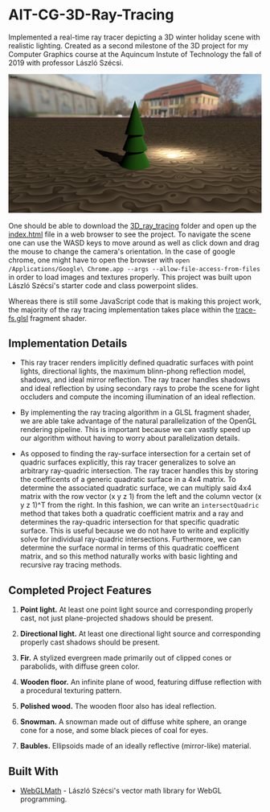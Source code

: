 # AIT-CG-3D-Ray-Tracing

Implemented a real-time ray tracer depicting a 3D winter holiday scene with realistic lighting. Created as a second milestone of the 3D project for my Computer Graphics course at the Aquincum Instute of Technology the fall of 2019 with professor László Szécsi.

<p align="center">
  <img src="/resources/screenshot01.png" alt="A screenshot of the running project demonstrating each of the completed features." width="800">
</p>

One should be able to download the [3D_ray_tracing](https://github.com/trastopchin/AIT-CG-3D-Ray-Tracing/tree/master/3D_ray_tracing) folder and open up the [index.html](https://github.com/trastopchin/AIT-CG-3D-Ray-Tracing/blob/master/3D_ray_tracing/graphics/index.html) file in a web browser to see the project. To navigate the scene one can use the WASD keys to move around as well as click down and drag the mouse to change the camera's orientation. In the case of google chrome, one might have to open the browser with `open /Applications/Google\ Chrome.app --args --allow-file-access-from-files` in order to load images and textures properly. This project was built upon László Szécsi's starter code and class powerpoint slides.

Whereas there is still some JavaScript code that is making this project work, the majority of the ray tracing implementation takes place within the [trace-fs.glsl](https://github.com/trastopchin/AIT-CG-3D-Ray-Tracing/blob/master/3D_ray_tracing/graphics/js/shaders/trace-fs.glsl) fragment shader.

## Implementation Details

* This ray tracer renders implicitly defined quadratic surfaces with point lights, directional lights, the maximum blinn-phong reflection model, shadows, and ideal mirror reflection. The ray tracer handles shadows and ideal reflection by using secondary rays to probe the scene for light occluders and compute the incoming illumination of an ideal reflection.

* By implementing the ray tracing algorithm in a GLSL fragment shader, we are able take advantage of the natural parallelization of the OpenGL rendering pipeline. This is important because we can vastly speed up our algorithm without having to worry about parallelization details.

* As opposed to finding the ray-surface intersection for a certain set of quadric surfaces explicitly, this ray tracer generalizes to solve an arbitrary ray-quadric intersection. The ray tracer handles this by storing the coefficents of a generic quadratic surface in a 4x4 matrix. To determine the associated quadratic surface, we can multiply said 4x4 matrix with the row vector (x y z 1) from the left and the column vector (x y z 1)^T from the right. In this fashion, we can write an `intersectQuadric` method that takes both a quadratic coefficient matrix and a ray and determines the ray-quadric intersection for that specific quadratic surface. This is useful because we do not have to write and explicitly solve for individual ray-quadric intersections. Furthermore, we can determine the surface normal in terms of this quadratic coefficent matrix, and so this method naturally works with basic lighting and recursive ray tracing methods.

## Completed Project Features

1. **Point light.** At least one point light source and corresponding properly cast, not just plane-projected shadows should be present.

2. **Directional light.** At least one directional light source and corresponding properly cast shadows should be present.

3. **Fir.** A stylized evergreen made primarily out of clipped cones or parabolids, with diffuse green color.

4. **Wooden floor.** An infinite plane of wood, featuring diffuse reflection with a procedural texturing pattern.

5. **Polished wood.** The wooden floor also has ideal reflection.

6. **Snowman.** A snowman made out of diffuse white sphere, an orange cone for a nose, and some black pieces of coal for eyes.

7. **Baubles.** Ellipsoids made of an ideally reflective (mirror-like) material.

## Built With

* [WebGLMath](https://github.com/szecsi/WebGLMath) - László Szécsi's vector math library for WebGL programming.

